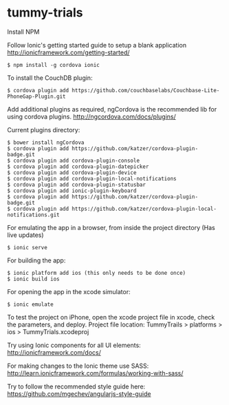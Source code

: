 # tummy-trials

Install NPM 

Follow Ionic's getting started guide to setup a blank application http://ionicframework.com/getting-started/

    $ npm install -g cordova ionic


To install the CouchDB plugin:

    $ cordova plugin add https://github.com/couchbaselabs/Couchbase-Lite-PhoneGap-Plugin.git
    
Add additional plugins as required, ngCordova is the recommended lib for using cordova plugins. http://ngcordova.com/docs/plugins/ 

Current plugins directory: 

    $ bower install ngCordova
    $ cordova plugin add https://github.com/katzer/cordova-plugin-badge.git
    $ cordova plugin add cordova-plugin-console
    $ cordova plugin add cordova-plugin-datepicker
    $ cordova plugin add cordova-plugin-device
    $ cordova plugin add cordova-plugin-local-notifications
    $ cordova plugin add cordova-plugin-statusbar
    $ cordova plugin add ionic-plugin-keyboard
    $ cordova plugin add https://github.com/katzer/cordova-plugin-badge.git
    $ cordova plugin add https://github.com/katzer/cordova-plugin-local-notifications.git

For emulating the app in a browser, from inside the project directory (Has live updates)

    $ ionic serve

For building the app:

    $ ionic platform add ios (this only needs to be done once)
    $ ionic build ios


For opening the app in the xcode simulator:

    $ ionic emulate 

To test the project on iPhone, open the xcode project file in xcode, check the parameters, and deploy.
Project file location: TummyTrails > platforms > ios > TummyTrials.xcodeproj

Try using Ionic components for all UI elements: http://ionicframework.com/docs/

For making changes to the Ionic theme use SASS: http://learn.ionicframework.com/formulas/working-with-sass/

Try to follow the recommended style guide here: https://github.com/mgechev/angularjs-style-guide
